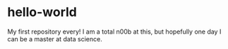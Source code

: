 # hello-world
My first repository every!
I am a total n00b at this, but hopefully one day I can be a master at data science.
